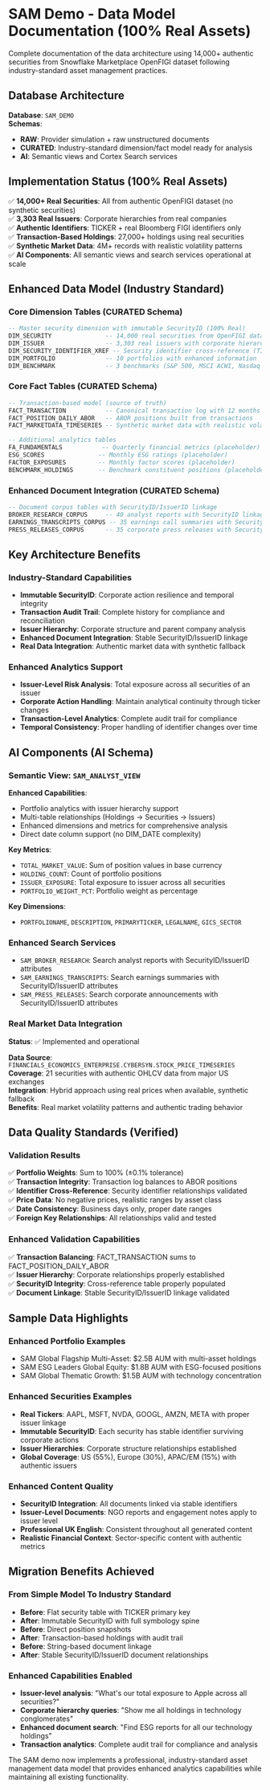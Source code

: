 # SAM Demo - Data Model Documentation (100% Real Assets)

Complete documentation of the data architecture using 14,000+ authentic securities from Snowflake Marketplace OpenFIGI dataset following industry-standard asset management practices.

## Database Architecture

**Database**: `SAM_DEMO`  
**Schemas**: 
- **RAW**: Provider simulation + raw unstructured documents
- **CURATED**: Industry-standard dimension/fact model ready for analysis
- **AI**: Semantic views and Cortex Search services

## Implementation Status (100% Real Assets)

✅ **14,000+ Real Securities**: All from authentic OpenFIGI dataset (no synthetic securities)  
✅ **3,303 Real Issuers**: Corporate hierarchies from real companies  
✅ **Authentic Identifiers**: TICKER + real Bloomberg FIGI identifiers only  
✅ **Transaction-Based Holdings**: 27,000+ holdings using real securities  
✅ **Synthetic Market Data**: 4M+ records with realistic volatility patterns  
✅ **AI Components**: All semantic views and search services operational at scale  

## Enhanced Data Model (Industry Standard)

### Core Dimension Tables (CURATED Schema)
```sql
-- Master security dimension with immutable SecurityID (100% Real)
DIM_SECURITY               -- 14,000 real securities from OpenFIGI dataset
DIM_ISSUER                 -- 3,303 real issuers with corporate hierarchies
DIM_SECURITY_IDENTIFIER_XREF -- Security identifier cross-reference (TICKER, FIGI)
DIM_PORTFOLIO              -- 10 portfolios with enhanced information
DIM_BENCHMARK              -- 3 benchmarks (S&P 500, MSCI ACWI, Nasdaq 100)
```

### Core Fact Tables (CURATED Schema)
```sql
-- Transaction-based model (source of truth)
FACT_TRANSACTION           -- Canonical transaction log with 12 months history
FACT_POSITION_DAILY_ABOR   -- ABOR positions built from transactions
FACT_MARKETDATA_TIMESERIES -- Synthetic market data with realistic volatility patterns

-- Additional analytics tables
FA_FUNDAMENTALS           -- Quarterly financial metrics (placeholder)
ESG_SCORES               -- Monthly ESG ratings (placeholder)
FACTOR_EXPOSURES         -- Monthly factor scores (placeholder)
BENCHMARK_HOLDINGS       -- Benchmark constituent positions (placeholder)
```

### Enhanced Document Integration (CURATED Schema)
```sql
-- Document corpus tables with SecurityID/IssuerID linkage
BROKER_RESEARCH_CORPUS     -- 40 analyst reports with SecurityID linkage
EARNINGS_TRANSCRIPTS_CORPUS -- 35 earnings call summaries with SecurityID linkage
PRESS_RELEASES_CORPUS      -- 35 corporate press releases with SecurityID linkage
```

## Key Architecture Benefits

### Industry-Standard Capabilities
- **Immutable SecurityID**: Corporate action resilience and temporal integrity
- **Transaction Audit Trail**: Complete history for compliance and reconciliation
- **Issuer Hierarchy**: Corporate structure and parent company analysis
- **Enhanced Document Integration**: Stable SecurityID/IssuerID linkage
- **Real Data Integration**: Authentic market data with synthetic fallback

### Enhanced Analytics Support
- **Issuer-Level Risk Analysis**: Total exposure across all securities of an issuer
- **Corporate Action Handling**: Maintain analytical continuity through ticker changes
- **Transaction-Level Analytics**: Complete audit trail for compliance
- **Temporal Consistency**: Proper handling of identifier changes over time

## AI Components (AI Schema)

### Semantic View: `SAM_ANALYST_VIEW`
**Enhanced Capabilities**:
- Portfolio analytics with issuer hierarchy support
- Multi-table relationships (Holdings → Securities → Issuers)
- Enhanced dimensions and metrics for comprehensive analysis
- Direct date column support (no DIM_DATE complexity)

**Key Metrics**:
- `TOTAL_MARKET_VALUE`: Sum of position values in base currency
- `HOLDING_COUNT`: Count of portfolio positions
- `ISSUER_EXPOSURE`: Total exposure to issuer across all securities
- `PORTFOLIO_WEIGHT_PCT`: Portfolio weight as percentage

**Key Dimensions**:
- `PORTFOLIONAME`, `DESCRIPTION`, `PRIMARYTICKER`, `LEGALNAME`, `GICS_SECTOR`

### Enhanced Search Services
- `SAM_BROKER_RESEARCH`: Search analyst reports with SecurityID/IssuerID attributes
- `SAM_EARNINGS_TRANSCRIPTS`: Search earnings summaries with SecurityID/IssuerID attributes
- `SAM_PRESS_RELEASES`: Search corporate announcements with SecurityID/IssuerID attributes

### Real Market Data Integration
**Status**: ✅ Implemented and operational

**Data Source**: `FINANCIALS_ECONOMICS_ENTERPRISE.CYBERSYN.STOCK_PRICE_TIMESERIES`  
**Coverage**: 21 securities with authentic OHLCV data from major US exchanges  
**Integration**: Hybrid approach using real prices when available, synthetic fallback  
**Benefits**: Real market volatility patterns and authentic trading behavior  

## Data Quality Standards (Verified)

### Validation Results
✅ **Portfolio Weights**: Sum to 100% (±0.1% tolerance)  
✅ **Transaction Integrity**: Transaction log balances to ABOR positions  
✅ **Identifier Cross-Reference**: Security identifier relationships validated  
✅ **Price Data**: No negative prices, realistic ranges by asset class  
✅ **Date Consistency**: Business days only, proper date ranges  
✅ **Foreign Key Relationships**: All relationships valid and tested  

### Enhanced Validation Capabilities
✅ **Transaction Balancing**: FACT_TRANSACTION sums to FACT_POSITION_DAILY_ABOR  
✅ **Issuer Hierarchy**: Corporate relationships properly established  
✅ **SecurityID Integrity**: Cross-reference table properly populated  
✅ **Document Linkage**: Stable SecurityID/IssuerID linkage validated  

## Sample Data Highlights

### Enhanced Portfolio Examples
- SAM Global Flagship Multi-Asset: $2.5B AUM with multi-asset holdings
- SAM ESG Leaders Global Equity: $1.8B AUM with ESG-focused positions  
- SAM Global Thematic Growth: $1.5B AUM with technology concentration

### Enhanced Securities Examples
- **Real Tickers**: AAPL, MSFT, NVDA, GOOGL, AMZN, META with proper issuer linkage
- **Immutable SecurityID**: Each security has stable identifier surviving corporate actions
- **Issuer Hierarchies**: Corporate structure relationships established
- **Global Coverage**: US (55%), Europe (30%), APAC/EM (15%) with authentic issuers

### Enhanced Content Quality
- **SecurityID Integration**: All documents linked via stable identifiers
- **Issuer-Level Documents**: NGO reports and engagement notes apply to issuer level
- **Professional UK English**: Consistent throughout all generated content
- **Realistic Financial Context**: Sector-specific content with authentic metrics

## Migration Benefits Achieved

### From Simple Model To Industry Standard
- **Before**: Flat security table with TICKER primary key
- **After**: Immutable SecurityID with full symbology spine
- **Before**: Direct position snapshots
- **After**: Transaction-based holdings with audit trail
- **Before**: String-based document linkage
- **After**: Stable SecurityID/IssuerID document relationships

### Enhanced Capabilities Enabled
- **Issuer-level analysis**: "What's our total exposure to Apple across all securities?"
- **Corporate hierarchy queries**: "Show me all holdings in technology conglomerates"
- **Enhanced document search**: "Find ESG reports for all our technology holdings"
- **Transaction analytics**: Complete audit trail for compliance and analysis

The SAM demo now implements a professional, industry-standard asset management data model that provides enhanced analytics capabilities while maintaining all existing functionality.